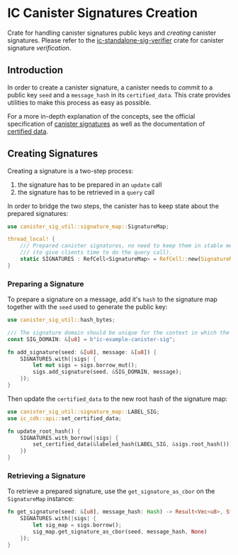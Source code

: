 # IC Canister Signatures Creation

Crate for handling canister signatures public keys and _creating_ canister signatures.
Please refer to the [ic-standalone-sig-verifier](https://github.com/dfinity/ic/tree/master/rs/crypto/standalone-sig-verifier) crate for canister signature _verification_.

## Introduction

In order to create a canister signature, a canister needs to commit to a public key `seed` and a `message_hash` in its `certified_data`. This crate provides utilities to make this process as easy as possible.

For a more in-depth explanation of the concepts, see the official specification of [canister signatures](https://internetcomputer.org/docs/current/references/ic-interface-spec/#canister-signatures) as well as the documentation of [certified data](https://internetcomputer.org/docs/current/references/ic-interface-spec/#system-api-certified-data).

## Creating Signatures

Creating a signature is a two-step process:
1. the signature has to be prepared in an `update` call
2. the signature has to be retrieved in a `query` call

In order to bridge the two steps, the canister has to keep state about the prepared signatures:

```rust
use canister_sig_util::signature_map::SignatureMap;

thread_local! {
    /// Prepared canister signatures, no need to keep them in stable memory as they are only kept for one minute
    /// (to give clients time to do the query call).
    static SIGNATURES : RefCell<SignatureMap> = RefCell::new(SignatureMap::default());
}
```

### Preparing a Signature

To prepare a signature on a message, add it's `hash` to the signature map together with the `seed` used to generate the public key:

```rust
use canister_sig_util::hash_bytes;

/// The signature domain should be unique for the context in which the signature is used.
const SIG_DOMAIN: &[u8] = b"ic-example-canister-sig";

fn add_signature(seed: &[u8], message: &[u8]) {
    SIGNATURES.with(|sigs| {
        let mut sigs = sigs.borrow_mut();
        sigs.add_signature(seed, &SIG_DOMAIN, message);
    });
}
```

Then update the `certified_data` to the new root hash of the signature map:

```rust
use canister_sig_util::signature_map::LABEL_SIG;
use ic_cdk::api::set_certified_data;

fn update_root_hash() {
    SIGNATURES.with_borrow(|sigs| {
        set_certified_data(&labeled_hash(LABEL_SIG, &sigs.root_hash()));
    })
}
```
### Retrieving a Signature

To retrieve a prepared signature, use the `get_signature_as_cbor` on the `SignatureMap` instance:

```rust
fn get_signature(seed: &[u8], message_hash: Hash) -> Result<Vec<u8>, String> {
    SIGNATURES.with(|sigs| {
        let sig_map = sigs.borrow();
        sig_map.get_signature_as_cbor(seed, message_hash, None)
    });
}
```